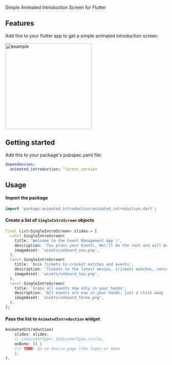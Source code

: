 Simple Animated Introduction Screen for Flutter

## Features

Add this to your flutter app to get a simple animated introduction screen.

<img src="assets/example_gif.gif" width="270" alt="example">


## Getting started

Add this to your package's pubspec.yaml file:

```yaml
dependencies:
  animated_introduction: ^latest_version
```

## Usage

#### Import the package

```dart
import 'package:animated_introduction/animated_introduction.dart';
```

#### Create a list of `SingleIntroScreen` objects

```dart
final List<SingleIntroScreen> slides = [
  const SingleIntroScreen(
    title: 'Welcome to the Event Management App !',
    description: 'You plans your Events, We\'ll do the rest and will be the best! Guaranteed!  ',
    imageAsset: 'assets/onboard_one.png',
  ),
  const SingleIntroScreen(
    title: 'Book tickets to cricket matches and events',
    description: 'Tickets to the latest movies, crickets matches, concerts, comedy shows, plus lots more !',
    imageAsset: 'assets/onboard_two.png',
  ),
  const SingleIntroScreen(
    title: 'Grabs all events now only in your hands',
    description: 'All events are now in your hands, just a click away ! ',
    imageAsset: 'assets/onboard_three.png',
  ),
];
```

#### Pass the list to `AnimatedIntroduction` widget

```dart
AnimatedIntroduction(
    slides: slides,
    // indicatorType: IndicatorType.circle,
    onDone: () {
    /// TODO: Go to desire page like login or home
    },
),
```





